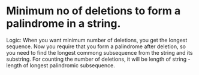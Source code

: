 # Minimum no of deletions to form a palindrome in a string. 

Logic: When you want minimum number of deletions, you get the longest sequence. Now you require that you form a palindrome 
after deletion, so you need to find the longest commong subsequence from the string and its substring. For counting the number of 
deletions, it will be length of string - length of longest palindromic subsequence.